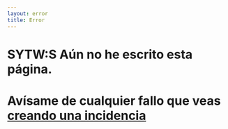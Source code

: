 ```yaml
---
layout: error
title: Error
---
```

# SYTW:S Aún no he escrito esta página. 

# Avísame de cualquier fallo que veas [creando una incidencia](https://github.com/ULL-MII-SYTWS-1920/ull-mii-sytws-1920.github.io/issues/new)

<div>

<div id="cat"></id>
<script type="text/javascript">

(async function() {
  try {
    let divcat = document.getElementById("cat");
    let cat = await fetch('https://api.thecatapi.com/v1/images/search');
    let img = document.createElement("img");
    img.src = cat.url;
    divcat.appendChild(img);
  }
  catch(e) {
    // silence
  }
})()

</script>
</div>